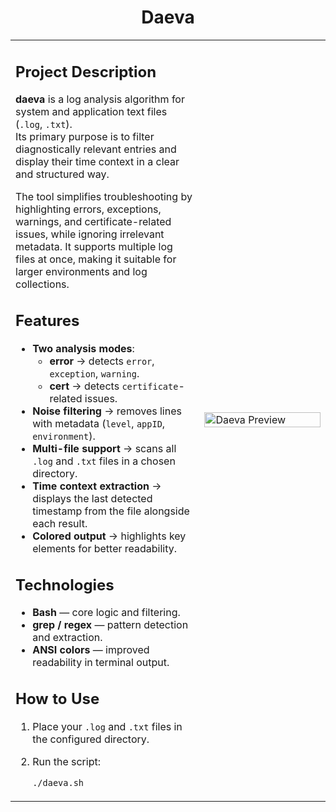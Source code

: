 <div align="center">

# Daeva
</div>

<table>
<tr>
<td width="60%">

## Project Description

**daeva** is a log analysis algorithm for system and application text files (`.log`, `.txt`).  
Its primary purpose is to filter diagnostically relevant entries and display their time context in a clear and structured way.  

The tool simplifies troubleshooting by highlighting errors, exceptions, warnings, and certificate-related issues, while ignoring irrelevant metadata. It supports multiple log files at once, making it suitable for larger environments and log collections.

## Features

- **Two analysis modes**:
  - **error** → detects `error`, `exception`, `warning`.  
  - **cert** → detects `certificate`-related issues.  
- **Noise filtering** → removes lines with metadata (`level`, `appID`, `environment`).  
- **Multi-file support** → scans all `.log` and `.txt` files in a chosen directory.  
- **Time context extraction** → displays the last detected timestamp from the file alongside each result.  
- **Colored output** → highlights key elements for better readability.  

## Technologies

- **Bash** — core logic and filtering.  
- **grep / regex** — pattern detection and extraction.  
- **ANSI colors** — improved readability in terminal output.  

## How to Use

1. Place your `.log` and `.txt` files in the configured directory.  
2. Run the script:  

   ```bash
   ./daeva.sh
</td>
<td>

<img src="Daeva-Log-Analysis-Algorithm
/0fHSbGS.jpg" alt="Daeva Preview" width="100%">


</td>
</tr>
</table>

